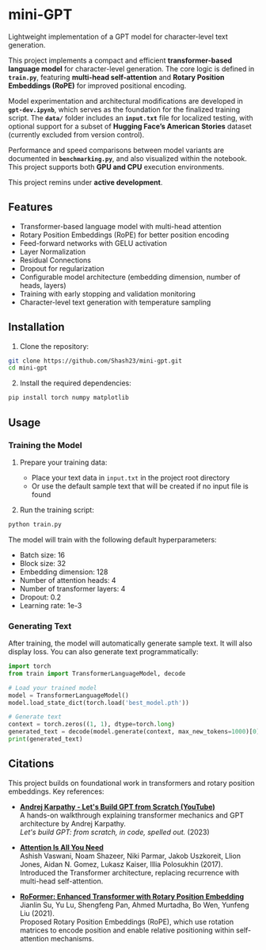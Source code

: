 # mini-GPT

Lightweight implementation of a GPT model for character-level text generation.

This project implements a compact and efficient **transformer-based language model** for character-level generation. The core logic is defined in **`train.py`**, featuring **multi-head self-attention** and **Rotary Position Embeddings (RoPE)** for improved positional encoding.

Model experimentation and architectural modifications are developed in **`gpt-dev.ipynb`**, which serves as the foundation for the finalized training script. The **`data/`** folder includes an **`input.txt`** file for localized testing, with optional support for a subset of **Hugging Face’s American Stories** dataset (currently excluded from version control).

Performance and speed comparisons between model variants are documented in **`benchmarking.py`**, and also visualized within the notebook. This project supports both **GPU and CPU** execution environments. 

This project remins under **active development**.


## Features

- Transformer-based language model with multi-head attention
- Rotary Position Embeddings (RoPE) for better position encoding
- Feed-forward networks with GELU activation
- Layer Normalization
- Residual Connections
- Dropout for regularization
- Configurable model architecture (embedding dimension, number of heads, layers)
- Training with early stopping and validation monitoring
- Character-level text generation with temperature sampling

## Installation

1. Clone the repository:
```bash
git clone https://github.com/Shash23/mini-gpt.git
cd mini-gpt
```

2. Install the required dependencies:
```bash
pip install torch numpy matplotlib
```

## Usage

### Training the Model

1. Prepare your training data:
   - Place your text data in `input.txt` in the project root directory
   - Or use the default sample text that will be created if no input file is found

2. Run the training script:
```bash
python train.py
```

The model will train with the following default hyperparameters:
- Batch size: 16
- Block size: 32
- Embedding dimension: 128
- Number of attention heads: 4
- Number of transformer layers: 4
- Dropout: 0.2
- Learning rate: 1e-3

### Generating Text

After training, the model will automatically generate sample text. It will also display loss. You can also generate text programmatically:

```python
import torch
from train import TransformerLanguageModel, decode

# Load your trained model
model = TransformerLanguageModel()
model.load_state_dict(torch.load('best_model.pth'))

# Generate text
context = torch.zeros((1, 1), dtype=torch.long)
generated_text = decode(model.generate(context, max_new_tokens=1000)[0].tolist())
print(generated_text)
```

## Citations

This project builds on foundational work in transformers and rotary position embeddings. Key references:

- **[Andrej Karpathy - Let's Build GPT from Scratch (YouTube)](https://www.youtube.com/watch?v=kCc8FmEb1nY)**  
  A hands-on walkthrough explaining transformer mechanics and GPT architecture by Andrej Karpathy.  
  *Let's build GPT: from scratch, in code, spelled out.* (2023)

- **[Attention Is All You Need](https://arxiv.org/abs/1706.03762)**  
  Ashish Vaswani, Noam Shazeer, Niki Parmar, Jakob Uszkoreit, Llion Jones, Aidan N. Gomez, Lukasz Kaiser, Illia Polosukhin (2017).  
  Introduced the Transformer architecture, replacing recurrence with multi-head self-attention.

- **[RoFormer: Enhanced Transformer with Rotary Position Embedding](https://arxiv.org/abs/2104.09864)**  
  Jianlin Su, Yu Lu, Shengfeng Pan, Ahmed Murtadha, Bo Wen, Yunfeng Liu (2021).  
  Proposed Rotary Position Embeddings (RoPE), which use rotation matrices to encode position and enable relative positioning within self-attention mechanisms.
